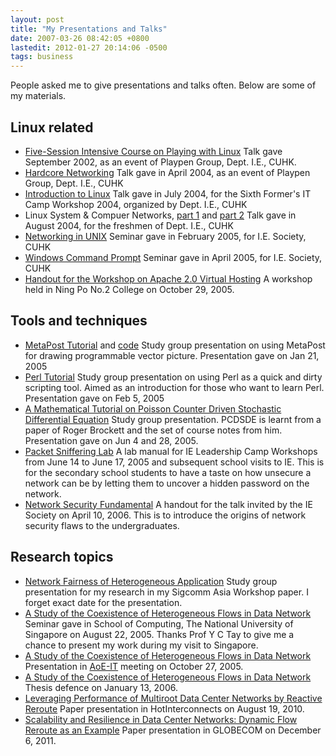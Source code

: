 ```yaml
---
layout: post
title: "My Presentations and Talks"
date: 2007-03-26 08:42:05 +0800
lastedit: 2012-01-27 20:14:06 -0500
tags: business
---
```


People asked me to give presentations and talks often. Below are some of my materials.

## Linux related
  * [Five-Session Intensive Course on Playing with Linux](/img/0209-linux.pdf)
    Talk gave September 2002, as an event of Playpen Group, Dept. I.E., CUHK.
  * [Hardcore Networking](/img/0404-network.pdf)
    Talk gave in April 2004, as an event of Playpen Group, Dept. I.E., CUHK
  * [Introduction to Linux](/img/0407-form6linux.pdf)
    Talk gave in July 2004, for the Sixth Former's IT Camp Workshop 2004, organized by Dept. I.E., CUHK
  * Linux System & Compuer Networks, [part 1](/img/0408-linux-part1.pdf) and [part 2](/img/0408-linux-part2.pdf)
    Talk gave in August 2004, for the freshmen of Dept. I.E., CUHK
  * [Networking in UNIX](/img/0502-network.pdf)
    Seminar gave in February 2005, for I.E. Society, CUHK
  * [Windows Command Prompt](/img/0504-wincmd.pdf)
    Seminar gave in April 2005, for I.E. Society, CUHK
  * [Handout for the Workshop on Apache 2.0 Virtual Hosting](/img/0510-apache.pdf)
    A workshop held in Ning Po No.2 College on October 29, 2005.

## Tools and techniques
  * [MetaPost Tutorial](/img/0501-metapost.pdf) and [code](/img/0501-metapost.mp)
    Study group presentation on using MetaPost for drawing programmable vector
    picture. Presentation gave on Jan 21, 2005
  * [Perl Tutorial](/img/0502-perl.pdf)
    Study group presentation on using Perl as a quick and dirty scripting tool.
    Aimed as an introduction for those who want to learn Perl. Presentation gave
    on Feb 5, 2005
  * [A Mathematical Tutorial on Poisson Counter Driven Stochastic Differential Equation](/img/0506-pcdsde.pdf)
    Study group presentation. PCDSDE is learnt from a paper of Roger Brockett
    and the set of course notes from him. Presentation gave on Jun 4 and 28,
    2005.
  * [Packet Sniffering Lab](/img/0506-snifferlab.pdf)
    A lab manual for IE Leadership Camp Workshops from June 14 to June 17, 2005
    and subsequent school visits to IE. This is for the secondary school
    students to have a taste on how unsecure a network can be by letting them to
    uncover a hidden password on the network.
  * [Network Security Fundamental](/img/0604-netsec.pdf)
    A handout for the talk invited by the IE Society on April 10, 2006. This is
    to introduce the origins of network security flaws to the undergraduates.

## Research topics
  * [Network Fairness of Heterogeneous Application](/img/2005-hetero.pdf)
    Study group presentation for my research in my Sigcomm Asia Workshop paper. I forget exact date for the presentation.
  * [A Study of the Coexistence of Heterogeneous Flows in Data Network](/img/0508-hetero.pdf)
    Seminar gave in School of Computing, The National University of Singapore on August 22, 2005.
    Thanks Prof Y C Tay to give me a chance to present my work during my visit to Singapore.
  * [A Study of the Coexistence of Heterogeneous Flows in Data Network](/img/0510-hetero.pdf)
    Presentation in [AoE-IT](http://aoeit.ie.cuhk.edu.hk/) meeting on October 27, 2005.
  * [A Study of the Coexistence of Heterogeneous Flows in Data Network](/img/0601-defence.pdf)
    Thesis defence on January 13, 2006.
  * [Leveraging Performance of Multiroot Data Center Networks by Reactive Reroute](/img/20100819-hoti.pdf)
    Paper presentation in HotInterconnects on August 19, 2010.
  * [Scalability and Resilience in Data Center Networks: Dynamic Flow Reroute as an Example](/img/20111206-globecom.pdf)
    Paper presentation in GLOBECOM on December 6, 2011.
